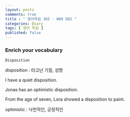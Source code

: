```yaml
---
layout: posts
comments: true
title : " 영어독립 365 - W09 D02 "
categories: Diary
tags: [ 영어 독립 ]
published: false
---
```


### Enrich your vocabulary

```
Disposition
```

disposition
 : 타고난 기질, 성향

I have a quiet disposition.

Jonas has an optimistic disposition.

From the age of seven, Lora showed a disposition to paint.

optimistic
 : 낙천적인, 긍정적인






